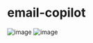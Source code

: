 # email-copilot
![image](https://github.com/jogendrasinghgurjar/email-copilot/assets/31069041/5c6a3e8e-dd49-4b1b-b383-7a0476d1d319)
![image](https://github.com/jogendrasinghgurjar/email-copilot/assets/31069041/836f2042-3724-4a57-81f8-8d4941c99df4)
